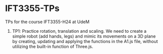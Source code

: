 # IFT3355-TPs
TPs for the course IFT3355-H24 at UdeM

1. TP1: Practice rotation, translation and scaling.
We need to create a simple robot (add hands, legs) and mimic its movements on a 3D plane by creating, updating and applying the functions in the A1.js file, without utilizing the built-in function of Three.js.
